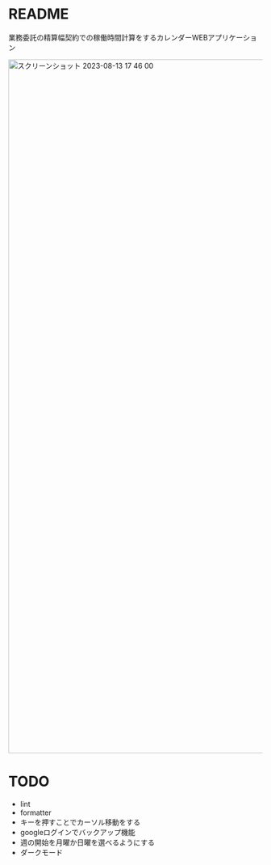 # README
業務委託の精算幅契約での稼働時間計算をするカレンダーWEBアプリケーション

<img width="1373" alt="スクリーンショット 2023-08-13 17 46 00" src="https://github.com/jiikko/monthly_hours_manager/assets/1664497/cc088a5c-909c-49f0-b05c-01bf7b0ade6a">

# TODO
* lint
* formatter
* キーを押すことでカーソル移動をする
* googleログインでバックアップ機能
* 週の開始を月曜か日曜を選べるようにする
* ダークモード
